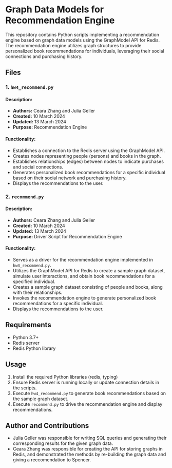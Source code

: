 # Graph Data Models for Recommendation Engine

This repository contains Python scripts implementing a recommendation engine based on graph data models using the GraphModel API for Redis. 
The recommendation engine utilizes graph structures to provide personalized book recommendations for individuals, leveraging their social 
connections and purchasing history.

## Files

### 1. `hw4_recommend.py`

#### Description:
- **Authors:** Ceara Zhang and Julia Geller
- **Created:** 10 March 2024
- **Updated:** 13 March 2024
- **Purpose:** Recommendation Engine

#### Functionality:
- Establishes a connection to the Redis server using the GraphModel API.
- Creates nodes representing people (persons) and books in the graph.
- Establishes relationships (edges) between nodes to indicate purchases and social connections.
- Generates personalized book recommendations for a specific individual based on their social network and purchasing history.
- Displays the recommendations to the user.

### 2. `recommend.py`

#### Description:
- **Authors:** Ceara Zhang and Julia Geller
- **Created:** 10 March 2024
- **Updated:** 13 March 2024
- **Purpose:** Driver Script for Recommendation Engine

#### Functionality:
- Serves as a driver for the recommendation engine implemented in `hw4_recommend.py`.
- Utilizes the GraphModel API for Redis to create a sample graph dataset, simulate user interactions, and obtain book recommendations for a specified individual.
- Creates a sample graph dataset consisting of people and books, along with their relationships.
- Invokes the recommendation engine to generate personalized book recommendations for a specific individual.
- Displays the recommendations to the user.

## Requirements
- Python 3.7+
- Redis server
- Redis Python library

## Usage
1. Install the required Python libraries (redis, typing)
2. Ensure Redis server is running locally or update connection details in the scripts.
3. Execute `hw4_recommend.py` to generate book recommendations based on the sample graph dataset.
4. Execute `recommend.py` to drive the recommendation engine and display recommendations.

## Author and Contributions
- Julia Geller was responsible for writing SQL queries and generating their corresponding results for the given graph data.
- Ceara Zhang was responsible for creating the API for storing graphs in Redis, and demonstrated the methods by re-building the graph data and giving a reccomendation to Spencer.
